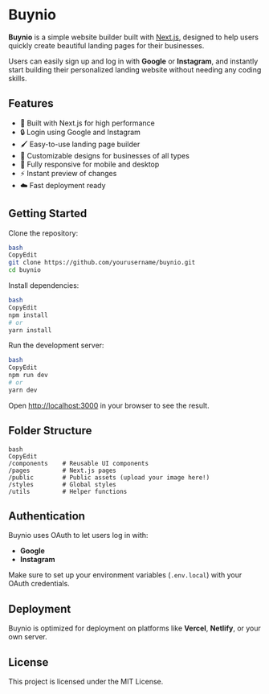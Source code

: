 # Buynio

**Buynio** is a simple website builder built with [Next.js](https://nextjs.org/), designed to help users quickly create beautiful landing pages for their businesses.

Users can easily sign up and log in with **Google** or **Instagram**, and instantly start building their personalized landing website without needing any coding skills.


## Features

- 🚀 Built with Next.js for high performance
- 🔒 Login using Google and Instagram
- 🖌️ Easy-to-use landing page builder
- 🎨 Customizable designs for businesses of all types
- 📱 Fully responsive for mobile and desktop
- ⚡ Instant preview of changes
- ☁️ Fast deployment ready

## Getting Started

Clone the repository:

```bash
bash
CopyEdit
git clone https://github.com/yourusername/buynio.git
cd buynio

```

Install dependencies:

```bash
bash
CopyEdit
npm install
# or
yarn install

```

Run the development server:

```bash
bash
CopyEdit
npm run dev
# or
yarn dev

```

Open [http://localhost:3000](http://localhost:3000/) in your browser to see the result.

## Folder Structure

```
bash
CopyEdit
/components    # Reusable UI components
/pages         # Next.js pages
/public        # Public assets (upload your image here!)
/styles        # Global styles
/utils         # Helper functions

```

## Authentication

Buynio uses OAuth to let users log in with:

- **Google**
- **Instagram**

Make sure to set up your environment variables (`.env.local`) with your OAuth credentials.

## Deployment

Buynio is optimized for deployment on platforms like **Vercel**, **Netlify**, or your own server.

## License

This project is licensed under the MIT License.
